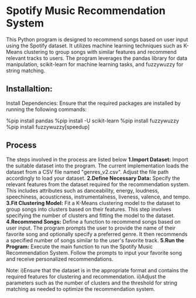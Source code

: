 # Spotify Music Recommendation System


This Python program is designed to recommend songs based on user input using the Spotify dataset. It utilizes machine learning techniques such as K-Means clustering to group songs with similar features and recommend relevant tracks to users. The program leverages the pandas library for data manipulation, scikit-learn for machine learning tasks, and fuzzywuzzy for string matching.

## Installaltion:
Install Dependencies: Ensure that the required packages are installed by running the following commands:

%pip install pandas
%pip install -U scikit-learn
%pip install fuzzywuzzy
%pip install fuzzywuzzy[speedup]

## Process
The steps involved in the process are listed below
  **1.Import Dataset:** Import the suitable dataset into the program. The current implementation loads the dataset from a CSV file named "genres_v2.csv". Adjust the file path accordingly to load your dataset.
  **2.Define Necessary Data:** Specify the relevant features from the dataset required for the recommendation system. This includes attributes such as danceability, energy, loudness, speechiness, acousticness, instrumentalness, liveness, valence, and tempo.
  **3.Fit Clustering Model:** Fit a K-Means clustering model to the dataset to group songs into clusters based on their features. This step involves specifying the number of clusters and fitting the model to the dataset.
  **4.Recommend Songs:** Define a function to recommend songs based on user input. The program prompts the user to provide the name of their favorite song and optionally specify a preferred genre. It then recommends a specified number of songs similar to the user's favorite track.
  **5.Run the Program:** Execute the main function to run the Spotify Music Recommendation System. Follow the prompts to input your favorite song and receive personalized recommendations.

Note:
  i)Ensure that the dataset is in the appropriate format and contains the required features for clustering and recommendation.
  ii)Adjust the parameters such as the number of clusters and the threshold for string matching as needed to optimize the recommendation system.
